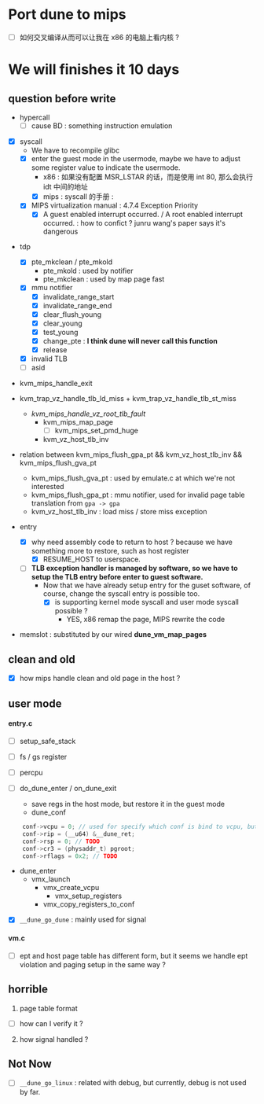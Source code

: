 # Port dune to mips
- [ ] 如何交叉编译从而可以让我在 x86 的电脑上看内核 ?


# We will finishes it 10 days

## question before write
- hypercall 
  - [ ] cause BD : something instruction emulation

- [x] syscall
  - We have to recompile glibc
  - [x] enter the guest mode in the usermode, maybe we have to adjust some register value to indicate the usermode.
    - x86 : 如果没有配置 MSR_LSTAR 的话，而是使用 int 80, 那么会执行 idt 中间的地址
    - [x] mips : syscall 的手册 : 
  - [x] MIPS virtualization manual :  4.7.4 Exception Priority
    - [x] A guest enabled interrupt occurred. / A root enabled interrupt occurred. : how to confict ? junru wang's paper says it's dangerous

- tdp
  - [x] pte_mkclean / pte_mkold
    - pte_mkold : used by notifier
    - pte_mkclean : used by map page fast 
  - [x] mmu notifier
    - [x] invalidate_range_start
    - [x] invalidate_range_end
    - [x] clear_flush_young  
    - [x] clear_young
    - [x] test_young
    - [x] change_pte : **I think dune will never call this function**
    - [x] release
  - [x] invalid TLB
  - [ ] asid

-  kvm_mips_handle_exit
  - kvm_trap_vz_handle_tlb_ld_miss + kvm_trap_vz_handle_tlb_st_miss
    - *kvm_mips_handle_vz_root_tlb_fault*
      - kvm_mips_map_page
        - [ ] kvm_mips_set_pmd_huge
      - kvm_vz_host_tlb_inv

- relation between kvm_mips_flush_gpa_pt && kvm_vz_host_tlb_inv && kvm_mips_flush_gva_pt
  - kvm_mips_flush_gva_pt : used by emulate.c at which we're not interested
  - kvm_mips_flush_gpa_pt : mmu notifier, used for invalid page table translation from `gpa -> gpa`
  - kvm_vz_host_tlb_inv : load miss / store miss exception

- entry
  - [x] why need assembly code to return to host ? because we have something more to restore, such as host register
    - [x] RESUME_HOST to userspace.
  - [ ] **TLB exception handler is managed by software, so we have to setup the TLB entry before enter to guest software.**
    - Now that we have already setup entry for the guset software, of course, change the syscall entry is possible too.
      - [x] is supporting kernel mode syscall and user mode syscall possible ?
        - YES, x86 remap the page,  MIPS rewrite the code


- memslot : substituted by our wired **dune_vm_map_pages**

## clean and old
- [x] how mips handle clean and old page in the host ?

## user mode

#### entry.c
- [ ] setup_safe_stack
- [ ] fs / gs register
- [ ] percpu

- [ ] do_dune_enter / on_dune_exit
  - save regs in the host mode, but restore it in the guest mode
  - dune_conf

```c
	conf->vcpu = 0; // used for specify which conf is bind to vcpu, but TODO why soemtimes enter dune with established dune_conf
	conf->rip = (__u64) &__dune_ret;
	conf->rsp = 0; // TODO
	conf->cr3 = (physaddr_t) pgroot;
	conf->rflags = 0x2; // TODO
```
- dune_enter
  - vmx_launch
    - vmx_create_vcpu
      - vmx_setup_registers
    - vmx_copy_registers_to_conf


- [x] `__dune_go_dune` : mainly used for signal

#### vm.c
- [ ] ept and host page table has different form, but it seems we handle ept violation and paging setup in the same way ?


## horrible
1. page table format
  - [ ] how can I verify it ?

2. how signal handled ?

## Not Now
- [ ] `__dune_go_linux` : related with debug, but currently, debug is not used by far.

